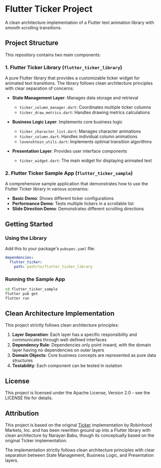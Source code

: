 # Flutter Ticker Project

A clean architecture implementation of a Flutter text animation library with smooth scrolling transitions.

## Project Structure

This repository contains two main components:

### 1. Flutter Ticker Library (`flutter_ticker_library`)

A pure Flutter library that provides a customizable ticker widget for animated text transitions. The library follows clean architecture principles with clear separation of concerns:

- **State Management Layer**: Manages data storage and retrieval
  - `ticker_column_manager.dart`: Coordinates multiple ticker columns
  - `ticker_draw_metrics.dart`: Handles drawing metrics calculations

- **Business Logic Layer**: Implements core business logic
  - `ticker_character_list.dart`: Manages character animations
  - `ticker_column.dart`: Handles individual column animations
  - `levenshtein_utils.dart`: Implements optimal transition algorithms

- **Presentation Layer**: Provides user interface components
  - `ticker_widget.dart`: The main widget for displaying animated text

### 2. Flutter Ticker Sample App (`flutter_ticker_sample`)

A comprehensive sample application that demonstrates how to use the Flutter Ticker library in various scenarios:

- **Basic Demo**: Shows different ticker configurations
- **Performance Demo**: Tests multiple tickers in a scrollable list
- **Slide Direction Demo**: Demonstrates different scrolling directions

## Getting Started

### Using the Library

Add this to your package's `pubspec.yaml` file:

```yaml
dependencies:
  flutter_ticker:
    path: path/to/flutter_ticker_library
```

### Running the Sample App

```bash
cd flutter_ticker_sample
flutter pub get
flutter run
```

## Clean Architecture Implementation

This project strictly follows clean architecture principles:

1. **Layer Separation**: Each layer has a specific responsibility and communicates through well-defined interfaces
2. **Dependency Rule**: Dependencies only point inward, with the domain layer having no dependencies on outer layers
3. **Domain Objects**: Core business concepts are represented as pure data structures
4. **Testability**: Each component can be tested in isolation

## License

This project is licensed under the Apache License, Version 2.0 - see the LICENSE file for details.

## Attribution

This project is based on the original [Ticker](https://github.com/robinhood/ticker) implementation by Robinhood Markets, Inc. and has been rewritten ground up into a Flutter library with clean architecture by Narayan Babu, though its conceptually based on the original Ticker implementation.

The implementation strictly follows clean architecture principles with clear separation between State Management, Business Logic, and Presentation layers.
